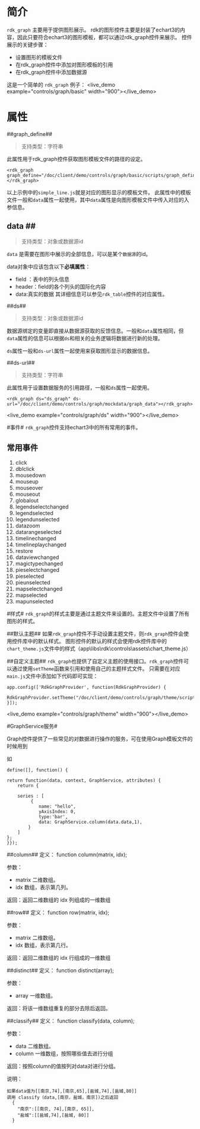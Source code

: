 
# 简介 #

`rdk_graph` 主要用于提供图形展示。
rdk的图形控件主要是封装了echart3的内容，因此只要符合echart3的图形模板，都可以通过rdk_graph控件来展示。
控件展示的关键步骤：

- 设置图形的模板文件
- 在rdk_graph控件中添加对图形模板的引用
- 在rdk_graph控件中添加数据源

这是一个简单的 `rdk_graph` 例子：
<live_demo example="controls/graph/basic" width="900"></live_demo>

# 属性 #

##graph_define##
> 支持类型：字符串

此属性用于rdk_graph控件获取图形模板文件的路径的设定。

    <rdk_graph graph_define="/doc/client/demo/controls/graph/basic/scripts/graph_define/simple_line.js">
    </rdk_graph>

以上示例中的`simple_line.js`就是对应的图形显示的模板文件。
此属性中的模板文件一般和`data`属性一起使用，其中`data`属性是向图形模板文件中传入对应的入参信息。

## data <binding></binding>##
> 支持类型：对象或数据源id

`data` 是需要在图形中展示的全部信息，可以是某个`数据源`的id。

data对象中应该包含以下**必填属性**：

- field 	：表中的列头信息
- header：field的各个列头的国际化内容
- data:真实的数据
其详细信息可以参见`rdk_table`控件的对应属性。

##ds##
> 支持类型：对象或数据源id

数据源绑定的变量即直接从数据源获取的反馈信息。一般和`data`属性相同，但`data`属性的信息可以根据`ds`和相关的业务逻辑将数据进行新的处理。

`ds`属性一般和`ds-url`属性一起使用来获取图形显示的数据信息。

##ds-url##
> 支持类型：字符串

此属性用于设置数据服务的引用路径，一般和`ds`属性一起使用。

    <rdk_graph ds="ds_graph" ds-url="/doc/client/demo/controls/graph/mockdata/graph_data"></rdk_graph>

<live_demo example="controls/graph/ds" width="900"></live_demo>

#事件#
`rdk_graph`控件支持echart3中的所有常用的事件。

## 常用事件 ##
1. click
1. dblclick
1. mousedown
1. mouseup
1. mouseover
1. mouseout
1. globalout
1. legendselectchanged
1. legendselected
1. legendunselected
1. datazoom
1. datarangeselected
1. timelinechanged
1. timelineplaychanged
1. restore
1. dataviewchanged
1. magictypechanged
1. pieselectchanged
1. pieselected
1. pieunselected
1. mapselectchanged
1. mapselected
1. mapunselected

#样式#
`rdk_graph`的样式主要是通过主题文件来设置的。主题文件中设置了所有图形的样式。

##默认主题##
如果`rdk_graph`控件不手动设置主题文件，则`rdk_graph`控件会使用控件库中的默认样式。
图形控件的默认的样式会使用rdk控件库中的`chart_theme.js`文件中的样式（app\libs\rdk\controls\assets\chart_theme.js）

##自定义主题##
`rdk_graph`也提供了自定义主题的使用接口。`rdk_graph`控件可以通过使用`setTheme`函数来引用和使用自己的主题样式文件。
只需要在对应`main.js`文件中添加如下代码即可实现：

    app.config(['RdkGraphProvider', function(RdkGraphProvider) {
    	RdkGraphProvider.setTheme("/doc/client/demo/controls/graph/theme/scripts/theme/theme.js");
	}]);

<live_demo example="controls/graph/theme" width="900"></live_demo>

#GraphService服务#

Graph控件提供了一些常见的对数据进行操作的服务，可在使用Graph模板文件的时候用到

如

~~~
define([], function() {

return function(data, context, GraphService, attributes) {  
	return {
	   
    series : [
         {
            name: "hello",
            yAxisIndex: 0,
            type:'bar',
            data: GraphService.column(data.data,1), 
        }
    ]
};
}});

~~~
##column##
定义：
	function column(matrix, idx);

参数：

- matrix 二维数组。
- idx 数组，表示第几列。

返回：返回二维数组的 idx 列组成的一维数组

##row##
定义：
	function row(matrix, idx);

参数：

- matrix 二维数组。
- idx 数组，表示第几行。

返回：返回二维数组的 idx 行组成的一维数组

##distinct##
定义：
	function distinct(array);

参数：

- array 一维数组。

返回：将该一维数组重复的部分去除后返回。

##classify##
定义：
	function classify(data, column);

参数：

- data 二维数组。
- column 一维数组，按照哪些值去进行分组

返回：按照column的值按列对data对进行分组。

说明：
~~~
如果data值为[[南京,74],[南京,65],[盐城,74],[盐城,80]]
调用 classify（data,[南京，盐城，南京])之后返回
  {
    "南京":[[南京, 74],[南京, 65]],
    "盐城":[[盐城,74],[盐城, 80]]
  }
~~~


<div>
<script data-main="/rdk/app/libs/rdk/rdk" src="/rdk/app/libs/requirejs/require.js"></script>
<script src="/doc/tools/doc_js/main.js"></script>
<script src="/doc/tools/doc_js/misc.js"></script>
</div>